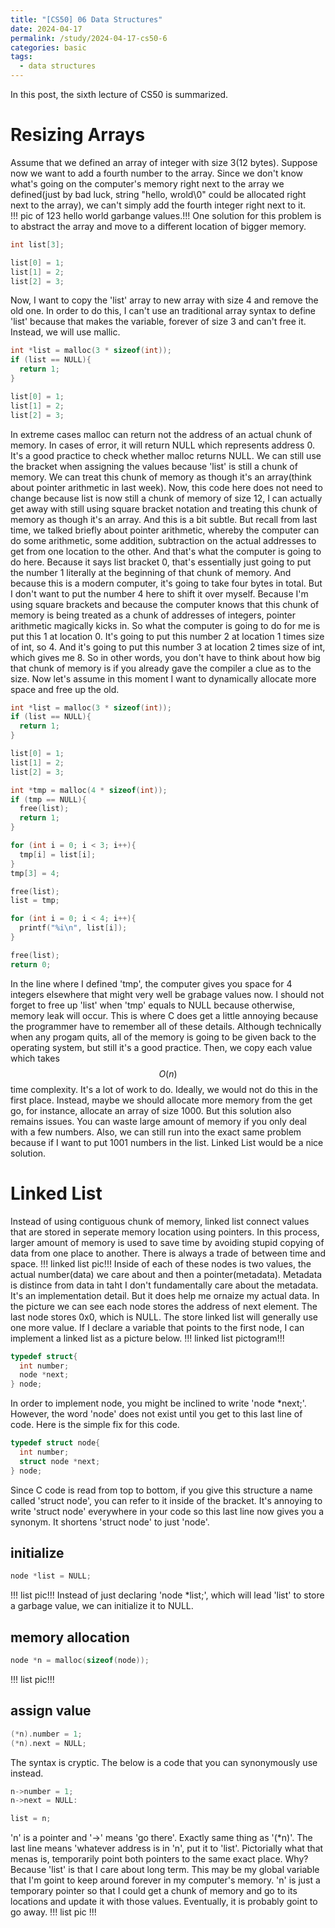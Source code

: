 ```yaml
---
title: "[CS50] 06 Data Structures"
date: 2024-04-17
permalink: /study/2024-04-17-cs50-6
categories: basic
tags:
  - data structures
---
```


In this post, the sixth lecture of CS50 is summarized.

# Resizing Arrays
Assume that we defined an array of integer with size 3(12 bytes). Suppose now we want to add a fourth number to the array. Since we don't know what's going on the computer's memory right next to the array we defined(just by bad luck, string "hello, wrold\0" could be allocated right next to the array), we can't simply add the fourth integer right next to it.  
!!! pic of 123 hello world garbange values.!!!
One solution for this problem is to abstract the array and move to a different location of bigger memory. 
```c
int list[3];

list[0] = 1;
list[1] = 2;
list[2] = 3;
```
Now, I want to copy the 'list' array to new array with size 4 and remove the old one. In order to do this, I can't use an traditional array syntax to define 'list' because that makes the variable, forever of size 3 and can't free it. Instead, we will use mallic.
```c
int *list = malloc(3 * sizeof(int));
if (list == NULL){
  return 1;
}

list[0] = 1;
list[1] = 2;
list[2] = 3;
```
In extreme cases malloc can return not the address of an actual chunk of memory. In cases of error, it will return NULL which represents address 0. It's a good practice to check whether malloc returns NULL.
We can still use the bracket when assigning the values because 'list' is still a chunk of memory. We can treat this chunk of memory as though it's an array(think about pointer arithmetic in last week).
Now, this code here does not need to change because list is now still a chunk of memory of size 12, I can actually get away with still using square bracket notation and treating this chunk of memory as though it's an array. And this is a bit subtle. But recall from last time, we talked briefly about pointer arithmetic, whereby the computer can do some arithmetic, some addition, subtraction on the actual addresses to get from one location to the other. And that's what the computer is going to do here. Because it says list bracket 0, that's essentially just going to put the number 1 literally at the beginning of that chunk of memory. And because this is a modern computer, it's going to take four bytes in total. But I don't want to put the number 4 here to shift it over myself. Because I'm using square brackets and because the computer knows that this chunk of memory is being treated as a chunk of addresses of integers, pointer arithmetic magically kicks in. So what the computer is going to do for me is put this 1 at location 0. It's going to put this number 2 at location 1 times size of int, so 4. And it's going to put this number 3 at location 2 times size of int, which gives me 8. So in other words, you don't have to think about how big that chunk of memory is if you already gave the compiler a clue as to the size. 
Now let's assume in this moment I want to dynamically allocate more space and free up the old.
```c
int *list = malloc(3 * sizeof(int));
if (list == NULL){
  return 1;
}

list[0] = 1;
list[1] = 2;
list[2] = 3;

int *tmp = malloc(4 * sizeof(int));
if (tmp == NULL){
  free(list);
  return 1;
}

for (int i = 0; i < 3; i++){
  tmp[i] = list[i];
}
tmp[3] = 4;

free(list);
list = tmp;

for (int i = 0; i < 4; i++){
  printf("%i\n", list[i]);
}

free(list);
return 0;
```
In the line where I defined 'tmp', the computer gives you space for 4 integers elsewhere that might very well be grabage values now. 
I should not forget to free up 'list' when 'tmp' equals to NULL because otherwise, memory leak will occur. This is where C does get a little annoying because the programmer have to remember all of these details. Although technically when any progam quits, all of the memory is going to be given back to the operating system, but still it's a good practice.
Then, we copy each value which takes $$O(n)$$ time complexity.
It's a lot of work to do. Ideally, we would not do this in the first place. Instead, maybe we should allocate more memory from the get go, for instance, allocate an array of size 1000. But this solution also remains issues. You can waste large amount of memory if you only deal with a few numbers. Also, we can still run into the exact same problem because if I want to put 1001 numbers in the list. Linked List would be a nice solution.

# Linked List
Instead of using contiguous chunk of memory, linked list connect values that are stored in seperate memory location using pointers. In this process, larger amount of memory is used to save time by avoiding stupid copying of data from one place to another. There is always a trade of between time and space. 
!!! linked list pic!!!
Inside of each of these nodes is two values, the actual number(data) we care about and then a pointer(metadata). Metadata is distince from data in taht I don't fundamentally care about the metadata. It's an implementation detail. But it does help me ornaize my actual data. In the picture we can see each node stores the address of next element. The last node stores 0x0, which is NULL.
The store linked list will generally use one more value. If I declare a variable that points to the first node, I can implement a linked list as a picture below.
!!! linked list pictogram!!!
```c
typedef struct{
  int number;
  node *next;
} node;
```
In order to implement node, you might be inclined to write 'node *next;'. However, the word 'node' does not exist until you get to this last line of code. Here is the simple fix for this code.
```c
typedef struct node{
  int number;
  struct node *next;
} node;
```
Since C code is read from top to bottom, if you give this structure a name called 'struct node', you can refer to it inside of the bracket. It's annoying to write 'struct node' everywhere in your code so this last line now gives you a synonym. It shortens 'struct node' to just 'node'.
## initialize
```c
node *list = NULL;
```
!!! list pic!!!
Instead of just declaring 'node *list;', which will lead 'list' to store a garbage value, we can initialize it to NULL.
## memory allocation
```c
node *n = malloc(sizeof(node));
```
!!! list pic!!!
## assign value
```c
(*n).number = 1;
(*n).next = NULL;
```
The syntax is cryptic. The below is a code that you can synonymously use instead.
```c
n->number = 1;
n->next = NULL:

list = n;
```
'n' is a pointer and '->' means 'go there'. Exactly same thing as '(*n)'. The last line means 'whatever address is in 'n', put it to 'list'. Pictorially what that menas is, temporarily point both pointers to the same exact place. Why? Because 'list' is that I care about long term. This may be my global variable that I'm goint to keep around forever in my computer's memory. 'n' is just a temporary pointer so that I could get a chunk of memory and go to its locations and update it with those values. Eventually, it is probably goint to go away. 
!!! list pic !!!
## 
